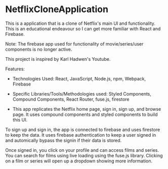 # NetflixCloneApplication
This is a application that is a clone of Netflix's main UI and functionality. This is an educational endeavour so I can get more familiar with React and Firebase.

Note: The firebase app used for functionality of movie/series/user components is no longer active.

This project is inspired by Karl Hadwen's Youtube.

Features: 
- Technologies Used: React, JavaScript, Node.js, npm, Webpack, Firebase

- Specific Libraries/Tools/Methodologies used: Styled Components, Compound Components, 
React Router, fuse.js, firestore

- This app replicates the Netflix home page, sign in, sign up, and browse page. It uses compound components and styled components to build this UI. 

To sign up and sign in, the app is connected to firebase and uses firestore to keep the data. It uses firebase authentication to keep a user signed in and automically bypass the signin if their data is stored. 

Once signed in, you click on your profile and can access films and series. You can search for films using live loading using the fuse.js library. Clicking on a film or series will open up a dropdown showing more information. 
